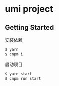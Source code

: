 # umi project

## Getting Started

安装依赖

```bash
$ yarn
$ cnpm i
```

启动项目

```bash
$ yarn start
$ cnpm run start
```

